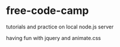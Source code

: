# free-code-camp
tutorials and practice on local node.js server

having fun with jquery and animate.css
